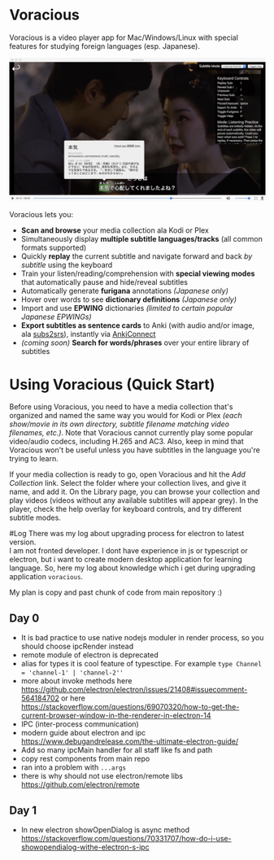 # Voracious

Voracious is a video player app for Mac/Windows/Linux with special features for studying foreign languages (esp. Japanese).

![screenshot](docs/demo_screenshot.jpg "Screenshot")

Voracious lets you:
- **Scan and browse** your media collection ala Kodi or Plex
- Simultaneously display **multiple subtitle languages/tracks** (all common formats supported)
- Quickly **replay** the current subtitle and navigate forward and back *by subtitle* using the keyboard
- Train your listen/reading/comprehension with **special viewing modes** that automatically pause and hide/reveal subtitles
- Automatically generate **furigana** annotations _(Japanese only)_
- Hover over words to see **dictionary definitions** _(Japanese only)_
- Import and use **EPWING** dictionaries _(limited to certain popular Japanese EPWINGs)_
- **Export subtitles as sentence cards** to Anki (with audio and/or image, ala [subs2srs](http://subs2srs.sourceforge.net/)), instantly via [AnkiConnect](https://ankiweb.net/shared/info/2055492159)
- _(coming soon)_ **Search for words/phrases** over your entire library of subtitles

# Using Voracious (Quick Start)

Before using Voracious, you need to have a media collection that's organized and named the same way you would for Kodi or Plex _(each show/movie in its own directory, subtitle filename matching video filenames, etc.)_. Note that Voracious cannot currently play some popular video/audio codecs, including H.265 and AC3. Also, keep in mind that Voracious won't be useful unless you have subtitles in the language you're trying to learn.

If your media collection is ready to go, open Voracious and hit the *Add Collection* link. Select the folder where your collection lives, and give it name, and add it. On the Library page, you can browse your collection and play videos (videos without any available subtitles will appear grey). In the player, check the help overlay for keyboard controls, and try different subtitle modes.





#Log
There was my log about upgrading process for electron to latest version.    
I am not fronted developer. I dont have experience in js or typescript or electron, but i want to create modern desktop application for learning language. So, here my log about knowledge which i get during upgrading application `voracious`.

My plan is copy and past chunk of code from main repository :) 

## Day 0
* It is bad practice to use native nodejs moduler in render process, so you should choose ipcRender instead
* remote module of electron is deprecated
* alias for types it is cool feature of typesctipe. For example `type Channel = 'channel-1' | 'channel-2''`
* more about invoke methods here https://github.com/electron/electron/issues/21408#issuecomment-564184702 or here https://stackoverflow.com/questions/69070320/how-to-get-the-current-browser-window-in-the-renderer-in-electron-14
* IPC (inter-process communication)
* modern guide about electron and ipc https://www.debugandrelease.com/the-ultimate-electron-guide/
* Add so many ipcMain handler for all staff like fs and path
* copy rest components from main repo
* ran into a problem with `...args` 
* there is why should not use electron/remote libs https://github.com/electron/remote

## Day 1
* In new electron showOpenDialog is async method   
  https://stackoverflow.com/questions/70331707/how-do-i-use-showopendialog-withe-electron-s-ipc
